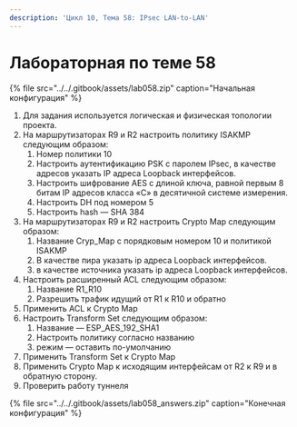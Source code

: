 ```yaml
---
description: 'Цикл 10, Тема 58: IPsec LAN-to-LAN'
---
```


# Лабораторная по теме 58

{% file src="../../.gitbook/assets/lab058.zip" caption="Начальная конфигурация" %}

1. Для задания используется логическая и физическая топологии проекта.
2. На маршрутизаторах R9 и R2 настроить политику ISAKMP следующим образом:
   1. Номер политики 10
   2. Настроить аутентификацию PSK c паролем IPsec, в качестве адресов указать IP адреса Loopback интерфейсов.
   3. Настроить шифрование AES с длиной ключа, равной первым 8 битам IP адресов класса «С» в десятичной системе измерения.
   4. Настроить DH под номером 5
   5. Настроить hash — SHA 384
3. На маршрутизаторах R9 и R2 настроить Crypto Map следующим образом:
   1. Название Cryp\_Map с порядковым номером 10 и политикой ISAKMP
   2. В качестве пира указать ip адреса Loopback интерфейсов.
   3. в качестве источника указать ip адреса Loopback интерфейсов.
4. Настроить расширенный ACL следующим образом:
   1. Название R1\_R10
   2. Разрешить трафик идущий от R1 к R10 и обратно
5. Применить ACL к Crypto Map
6. Настроить Transform Set следующим образом:
   1. Название — ESP\_AES\_192\_SHA1
   2. Настроить политику согласно названию
   3. режим — оставить по-умолчанию
7. Применить Transform Set к Crypto Map
8. Применить Crypto Map к исходящим интерфейсам от R2 к R9 и в обратную сторону.
9. Проверить работу туннеля

{% file src="../../.gitbook/assets/lab058\_answers.zip" caption="Конечная конфигурация" %}

